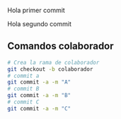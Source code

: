 Hola primer commit

Hola segundo commit

## Comandos colaborador 
```bash
# Crea la rama de colaborador
git checkout -b colaborador
# commit a 
git commit -a -m "A"
# commit B
git commit -a -m "B"
# commit C
git commit -a -m "C"
```
